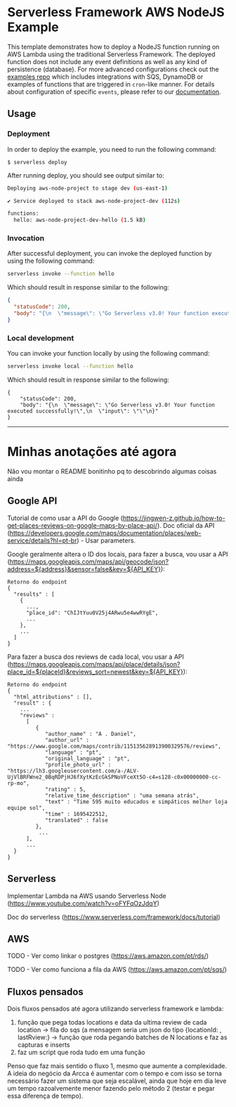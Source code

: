 <!--
title: 'AWS NodeJS Example'
description: 'This template demonstrates how to deploy a NodeJS function running on AWS Lambda using the traditional Serverless Framework.'
layout: Doc
framework: v3
platform: AWS
language: nodeJS
priority: 1
authorLink: 'https://github.com/serverless'
authorName: 'Serverless, inc.'
authorAvatar: 'https://avatars1.githubusercontent.com/u/13742415?s=200&v=4'
-->

# Serverless Framework AWS NodeJS Example

This template demonstrates how to deploy a NodeJS function running on AWS Lambda using the traditional Serverless Framework. The deployed function does not include any event definitions as well as any kind of persistence (database). For more advanced configurations check out the [examples repo](https://github.com/serverless/examples/) which includes integrations with SQS, DynamoDB or examples of functions that are triggered in `cron`-like manner. For details about configuration of specific `events`, please refer to our [documentation](https://www.serverless.com/framework/docs/providers/aws/events/).

## Usage

### Deployment

In order to deploy the example, you need to run the following command:

```
$ serverless deploy
```

After running deploy, you should see output similar to:

```bash
Deploying aws-node-project to stage dev (us-east-1)

✔ Service deployed to stack aws-node-project-dev (112s)

functions:
  hello: aws-node-project-dev-hello (1.5 kB)
```

### Invocation

After successful deployment, you can invoke the deployed function by using the following command:

```bash
serverless invoke --function hello
```

Which should result in response similar to the following:

```json
{
  "statusCode": 200,
  "body": "{\n  \"message\": \"Go Serverless v3.0! Your function executed successfully!\",\n  \"input\": {}\n}"
}
```

### Local development

You can invoke your function locally by using the following command:

```bash
serverless invoke local --function hello
```

Which should result in response similar to the following:

```
{
    "statusCode": 200,
    "body": "{\n  \"message\": \"Go Serverless v3.0! Your function executed successfully!\",\n  \"input\": \"\"\n}"
}
```

---

# Minhas anotações até agora

Não vou montar o README bonitinho pq to descobrindo algumas coisas ainda

## Google API

Tutorial de como usar a API do Google (https://jingwen-z.github.io/how-to-get-places-reviews-on-google-maps-by-place-api/).
Doc oficial da API (https://developers.google.com/maps/documentation/places/web-service/details?hl=pt-br) - Usar parameters.

Google geralmente altera o ID dos locais, para fazer a busca, vou usar a API (https://maps.googleapis.com/maps/api/geocode/json?address=${address}&sensor=false&key=${API_KEY}):

```
Retorno do endpoint
{
  "results" : [
    {
      ...,
      "place_id": "ChIJtYuu0V25j4ARwu5e4wwRYgE",
      ...
    },
    ...
  ]
}
```

Para fazer a busca dos reviews de cada local, vou usar a API (https://maps.googleapis.com/maps/api/place/details/json?place_id=${placeId}&reviews_sort=newest&key=${API_KEY}):

```
Retorno do endpoint
{
  "html_attributions" : [],
  "result" : {
    ...
    "reviews" :
      [
         {
            "author_name" : "A . Daniel",
            "author_url" : "https://www.google.com/maps/contrib/115135628913900329576/reviews",
            "language" : "pt",
            "original_language" : "pt",
            "profile_photo_url" : "https://lh3.googleusercontent.com/a-/ALV-UjVlBRFWne2_0BqRDPjHJ6fXytKzEcGkSPNoVFceXt5O-c4=s128-c0x00000000-cc-rp-mo",
            "rating" : 5,
            "relative_time_description" : "uma semana atrás",
            "text" : "Time 595 muito educados e simpáticos melhor loja equipe sol",
            "time" : 1695422512,
            "translated" : false
         },
          ...
      ],
      ...
  }
}
```

## Serverless

Implementar Lambda na AWS usando Serverless Node (https://www.youtube.com/watch?v=oFYFqOzJdqY)

Doc do serverless (https://www.serverless.com/framework/docs/tutorial)

## AWS

TODO - Ver como linkar o postgres (https://aws.amazon.com/pt/rds/)

TODO - Ver como funciona a fila da AWS (https://aws.amazon.com/pt/sqs/)

## Fluxos pensados

Dois fluxos pensados até agora utilizando serverless framework e lambda:

1. função que pega todas locations e data da ultima review de cada location -> fila do sqs (a mensagem seria um json do tipo {locationId: <id>, lastRview:<datetime>} -> função que roda pegando batches de N locations e faz as capturas e inserts
2. faz um script que roda tudo em uma função

Penso que faz mais sentido o fluxo 1, mesmo que aumente a complexidade. A ideia do negócio da Arcca é aumentar com o tempo e com isso se torna necessário fazer um sistema que seja escalável, ainda que hoje em dia leve um tempo razoalvemente menor fazendo pelo método 2 (testar e pegar essa diferença de tempo).
